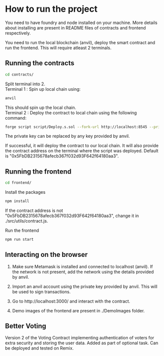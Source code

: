 # How to run the project
You need to have foundry and node installed on your machine. More details about installing are present in README files of contracts and frontend respectively.

You need to run the local blockchain (anvil), deploy the smart contract and run the frontend.
This will require atleast 2 terminals.

## Running the contracts
```bash
cd contracts/
```  
Split terminal into 2.   
Terminal 1 : Spin up local chain using: 
```bash
anvil
```
This should spin up the local chain.   
Terminal 2 : Deploy the contract to local chain using the following command:
```bash
forge script script/Deploy.s.sol --fork-url http://localhost:8545 --private-key 0xac0974bec39a17e36ba4a6b4d238ff944bacb478cbed5efcae784d7bf4f2ff80 --broadcast
```
The private key can be replaced by any key provided by anvil.

If successful, it will deploy the contract to our local chain. It will also provide the contract address on the terminal where the script was deployed. Default is "0x5FbDB2315678afecb367f032d93F642f64180aa3".

## Running the frontend

```bash
cd frontend/
```
Install the packages 
```bash
npm install
```

If the contract address is not "0x5FbDB2315678afecb367f032d93F642f64180aa3", change it in ./src/utils/contract.js.

Run the frontend
```bash
npm run start
```

## Interacting on the browser
1) Make sure Metamask is installed and connected to localhost (anvil). If the network is not present, add the network using the details provided by anvil.

2) Import an anvil account using the private key provided by anvil. This will be used to sign transactions.

3) Go to http://localhost:3000/ and interact with the contract.

4) Demo images of the frontend are present in ./DemoImages folder.


## Better Voting
Version 2 of the Voting Contract implementing authentication of voters for extra security and storing the user data.
Added as part of optional task. Can be deployed and tested on Remix.
